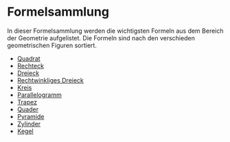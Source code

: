 # Formelsammlung

In dieser Formelsammlung werden die wichtigsten Formeln aus dem Bereich der Geometrie aufgelistet. Die Formeln sind nach
den verschieden geometrischen Figuren sortiert.

* [Quadrat](quadrat)
* [Rechteck](rechteck)
* [Dreieck](dreieck)
* [Rechtwinkliges Dreieck](rechtwinkliges-dreieck)
* [Kreis](kreis)
* [Parallelogramm](parallelogramm)
* [Trapez](trapez)
* [Quader](quader)
* [Pyramide](pyramide)
* [Zylinder](zylinder)
* [Kegel](kegel)